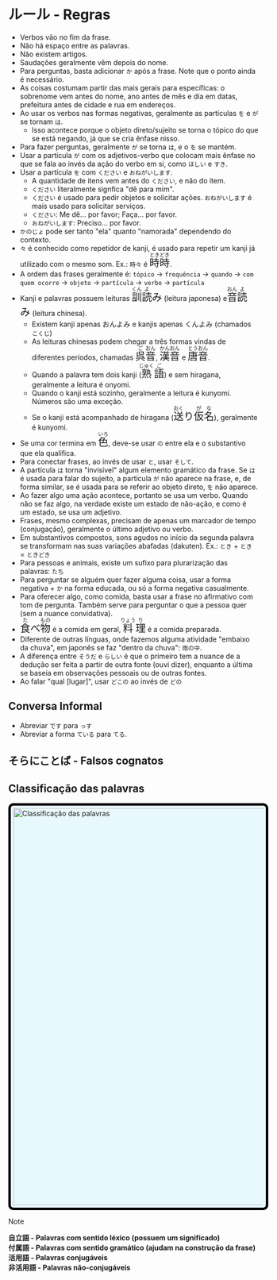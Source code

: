 # ルール - Regras

-   Verbos vão no fim da frase.
-   Não há espaço entre as palavras.
-   Não existem artigos.
-   Saudações geralmente vêm depois do nome.
-   Para perguntas, basta adicionar `か` após a frase. Note que o ponto ainda é necessário.
-   As coisas costumam partir das mais gerais para específicas: o sobrenome vem antes do nome, ano antes de mês e dia em datas, prefeitura antes de cidade e rua em endereços.
-   Ao usar os verbos nas formas negativas, geralmente as partículas `を` e `が` se tornam `は`.
    -   Isso acontece porque o objeto direto/sujeito se torna o tópico do que se está negando, já que se cria ênfase nisso.
-   Para fazer perguntas, geralmente `が` se torna `は`, e o `を` se mantém.
-   Usar a partícula `が` com os adjetivos-verbo que colocam mais ênfase no que se fala ao invés da ação do verbo em si, como `ほしい` e `すき`.
-   Usar a partícula `を` com `ください` e `おねがいします`.
    -   A quantidade de itens vem antes do `ください`, e não do item.
    -   `ください` literalmente signfica "dê para mim".
    -   `ください` é usado para pedir objetos e solicitar ações. `おねがいします` é mais usado para solicitar serviços.
    -   `ください`: Me dê... por favor; Faça... por favor.
    -   `おねがいします`: Preciso... por favor.
-   `かのじょ` pode ser tanto "ela" quanto "namorada" dependendo do contexto.
-   `々` é conhecido como repetidor de kanji, é usado para repetir um kanji já utilizado com o mesmo som. Ex.: `時々` é <font size="5"><code><ruby>時<rt>とき</rt>時<rt>どき</rt></ruby></code></font>.
-   A ordem das frases geralmente é: `tópico` → `frequência` → `quando` → `com quem ocorre` → `objeto` → `partícula` → `verbo` → `partícula`
-   Kanji e palavras possuem leituras <font size="5"><code><ruby>訓<rt>くん</rt>読<rt>よ</rt></ruby>み</code></font> (leitura japonesa) e <font size="5"><code><ruby>音<rt>おん</rt>読<rt>よ</rt></ruby>み</code></font> (leitura chinesa).
    -   Existem kanji apenas おんよみ e kanjis apenas くんよみ (chamados `こくじ`)
    -   As leituras chinesas podem chegar a três formas vindas de diferentes períodos, chamadas <font size="5"><code><ruby>呉<rt>ご</rt>音<rt>おん</rt></ruby></code></font>, <font size="5"><code><ruby>漢<rt>かん</rt>音<rt>おん</rt></ruby></code></font> e <font size="5"><code><ruby>唐<rt>とう</rt>音<rt>おん</rt></ruby></code></font>.
    -   Quando a palavra tem dois kanji (<font size="5"><code><ruby>熟<rt>じゅく</rt>語<rt>ご</rt></ruby></code></font>) e sem hiragana, geralmente a leitura é onyomi.
    -   Quando o kanji está sozinho, geralmente a leitura é kunyomi. Números são uma exceção.
    -   Se o kanji está acompanhado de hiragana (<font size="5"><code><ruby>送<rt>おく</rt></ruby>り<ruby>仮<rt>が</rt>名<rt>な</rt></ruby></code></font>), geralmente é kunyomi.
-   Se uma cor termina em <font size="5"><code><ruby>色<rt>いろ</rt></ruby></code></font>, deve-se usar `の` entre ela e o substantivo que ela qualifica.
-   Para conectar frases, ao invés de usar `と`, usar `そして`.
-   A partícula `は` torna "invisível" algum elemento gramático da frase. Se `は` é usada para falar do sujeito, a partícula `が` não aparece na frase, e, de forma similar, se é usada para se referir ao objeto direto, `を` não aparece.
-   Ao fazer algo uma ação acontece, portanto se usa um verbo. Quando não se faz algo, na verdade existe um estado de não-ação, e como é um estado, se usa um adjetivo.
-   Frases, mesmo complexas, precisam de apenas um marcador de tempo (conjugação), geralmente o último adjetivo ou verbo.
-   Em substantivos compostos, sons agudos no início da segunda palavra se transformam nas suas variações abafadas (dakuten). Ex.: `とき` + `とき` = `ときどき`
-   Para pessoas e animais, existe um sufixo para plurarização das palavras: `たち`
-   Para perguntar se alguém quer fazer alguma coisa, usar a forma negativa + `か` na forma educada, ou só a forma negativa casualmente.
-   Para oferecer algo, como comida, basta usar a frase no afirmativo com tom de pergunta. Também serve para perguntar o que a pessoa quer (sem a nuance convidativa).
-   <font size="5"><code><ruby>食<rt>た</rt></ruby>べ<ruby>物<rt>もの</rt></ruby></code></font> é a comida em geral, <font size="5"><code><ruby>料<rt>りょう</rt>理<rt>り</rt></ruby></code></font> é a comida preparada.
-   Diferente de outras línguas, onde fazemos alguma atividade "embaixo da chuva", em japonês se faz "dentro da chuva": `雨の中`.
-   A diferença entre `そうだ` e `らしい` é que o primeiro tem a nuance de a dedução ser feita a partir de outra fonte (ouvi dizer), enquanto a última se baseia em observações pessoais ou de outras fontes.
-   Ao falar "qual [lugar]", usar `どこの` ao invés de `どの`

## Conversa Informal

-   Abreviar `です` para `っす`
-   Abreviar a forma `ている` para `てる`.

## そらにことば - Falsos cognatos

## Classificação das palavras

<img src="https://cdn.innovativelanguage.com/sns/em/blog/21/Grammar/pasted+image+0.png" alt="Classificação das palavras" style="width:50rem; background-color: #E8F9FD; border-radius: 10px; padding: 5px;border: 5px black solid;
"/>

<!-- prettier-ignore-start -->
>[!NOTE]
> **自立語 - Palavras com sentido léxico (possuem um significado)**</br>
> **付属語 - Palavras com sentido gramático (ajudam na construção da frase)**</br>
> **活用語 - Palavras conjugáveis**</br>
> **非活用語 - Palavras não-conjugáveis**
<!-- prettier-ignore-end -->
